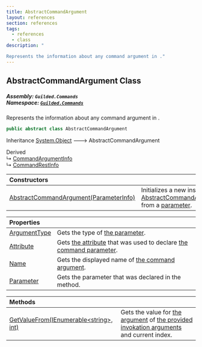 ```yaml
---
title: AbstractCommandArgument
layout: references
section: references
tags:
  - references
  - class
description: "

Represents the information about any command argument in ."
---
```


## AbstractCommandArgument Class
##### **Assembly:** `Guilded.Commands`<br/>**Namespace:** [`Guilded.Commands`](Guilded.Commands 'Guilded.Commands')

Represents the information about any command argument in .

```csharp
public abstract class AbstractCommandArgument
```

Inheritance [System.Object](https://docs.microsoft.com/en-us/dotnet/api/System.Object 'System.Object') &#129106; AbstractCommandArgument

Derived  
&#8627; [CommandArgumentInfo](CommandArgumentInfo 'Guilded.Commands.CommandArgumentInfo')  
&#8627; [CommandRestInfo](CommandRestInfo 'Guilded.Commands.CommandRestInfo')

| Constructors | |
| :--- | :--- |
| [AbstractCommandArgument(ParameterInfo)](AbstractCommandArgument.AbstractCommandArgument(ParameterInfo) 'Guilded.Commands.AbstractCommandArgument.AbstractCommandArgument(ParameterInfo)') | Initializes a new instance of [AbstractCommandArgument](AbstractCommandArgument 'Guilded.Commands.AbstractCommandArgument') from a [parameter](AbstractCommandArgument.AbstractCommandArgument(ParameterInfo)#Guilded.Commands.AbstractCommandArgument.AbstractCommandArgument(ParameterInfo).parameter 'Guilded.Commands.AbstractCommandArgument.AbstractCommandArgument(ParameterInfo).parameter'). |

| Properties | |
| :--- | :--- |
| [ArgumentType](AbstractCommandArgument.ArgumentType 'Guilded.Commands.AbstractCommandArgument.ArgumentType') | Gets the type of [the parameter](AbstractCommandArgument.Parameter 'Guilded.Commands.AbstractCommandArgument.Parameter'). |
| [Attribute](AbstractCommandArgument.Attribute 'Guilded.Commands.AbstractCommandArgument.Attribute') | Gets [the attribute](CommandParamAttribute 'Guilded.Commands.CommandParamAttribute') that was used to declare [the command parameter](CommandAttribute 'Guilded.Commands.CommandAttribute'). |
| [Name](AbstractCommandArgument.Name 'Guilded.Commands.AbstractCommandArgument.Name') | Gets the displayed name of [the command argument](CommandParamAttribute.Name 'Guilded.Commands.CommandParamAttribute.Name'). |
| [Parameter](AbstractCommandArgument.Parameter 'Guilded.Commands.AbstractCommandArgument.Parameter') | Gets the parameter that was declared in the method. |

| Methods | |
| :--- | :--- |
| [GetValueFrom(IEnumerable&lt;string&gt;, int)](AbstractCommandArgument.GetValueFrom(IEnumerable_string_,int) 'Guilded.Commands.AbstractCommandArgument.GetValueFrom(System.Collections.Generic.IEnumerable<string>, int)') | Gets the value for [the argument](AbstractCommandArgument 'Guilded.Commands.AbstractCommandArgument') of [the provided invokation arguments](CommandEvent.Arguments 'Guilded.Commands.CommandEvent.Arguments') and current index. |

